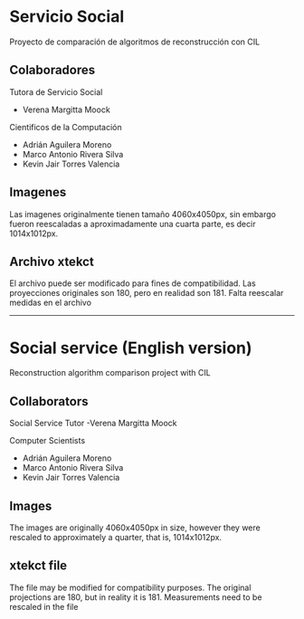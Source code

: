 # Servicio Social

Proyecto de comparación de algoritmos de reconstrucción con CIL

## Colaboradores

Tutora de Servicio Social
- Verena Margitta Moock

Cientificos de la Computación
- Adrián Aguilera Moreno
- Marco Antonio Rivera Silva
- Kevin Jair Torres Valencia

## Imagenes
Las imagenes originalmente tienen tamaño 4060x4050px, sin embargo fueron reescaladas a aproximadamente una cuarta parte, es decir 1014x1012px.

## Archivo xtekct
El archivo puede ser modificado para fines de compatibilidad.
Las proyecciones originales son 180, pero en realidad son 181.
Falta reescalar medidas en el archivo

---

# Social service (English version)

Reconstruction algorithm comparison project with CIL

## Collaborators

Social Service Tutor
-Verena Margitta Moock

Computer Scientists
- Adrián Aguilera Moreno
- Marco Antonio Rivera Silva
- Kevin Jair Torres Valencia

## Images
The images are originally 4060x4050px in size, however they were rescaled to approximately a quarter, that is, 1014x1012px.

## xtekct file
The file may be modified for compatibility purposes.
The original projections are 180, but in reality it is 181.
Measurements need to be rescaled in the file
